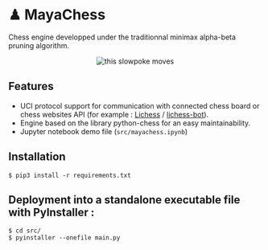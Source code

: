 # ♟  MayaChess

Chess engine developped under the traditionnal minimax alpha-beta pruning algorithm.

<p align="center">
  <img src="https://i.imgur.com/m3o3O0S.gif" alt="this slowpoke moves" />
</p>

## Features
* UCI protocol support for communication with connected chess board or chess websites API (for example : [Lichess](http://lichess.org) / [lichess-bot](https://github.com/ShailChoksi/lichess-bot)).
* Engine based on the library python-chess for an easy maintainability.
* Jupyter notebook demo file (`src/mayachess.ipynb`)


## Installation
```
$ pip3 install -r requirements.txt
```

## Deployment into a standalone executable file with PyInstaller :
```
$ cd src/
$ pyinstaller --onefile main.py
```
